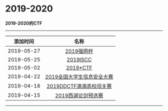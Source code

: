 # 2019-2020

**2019-2020的CTF**  

---
| 添加时间 |名称 |
| :---: |:---: |
|2019-05-27|[2019强网杯](/articals/2019qiangwang.html)|
| 2019-05-25|[2019ISCC](/articals/2019iscc.html)|
| 2019-05-02|[2019*CTF](/articals/2019starctf.html)|
| 2019-04-22|[2019全国大学生信息安全大赛](/articals/2019national.html)|
| 2019-04-18|[2019DDCTF滴滴高校闯关赛](/articals/2019ddctf.html)|
| 2019-04-15|[2019西湖论剑预选赛](/articals/2019xihulunjian.html)|

---

